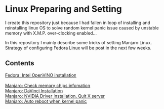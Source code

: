 # Linux Preparing and Setting

I create this repository just because I had fallen in loop of installing and reinstalling linux OS to solve random kernel panic issue caused by unstable memory with X.M.P. over-clocking enabled...

<!-- Firstly, I doubted it encounters some compatiblity issue related to Intel new big.LITTLE architecture (P-Core and E-Core). -->

In this repository I mainly describe some tricks of setting Manjaro Linux. Strategy of configuring Fedora Linux will be post in the next few weeks.

## Contents

[Fedora: Intel OpenVINO installation](Linux-Preparing-and-Setting/Fedora/Install_OpenVINO.md)<br>
<br>
[Manjaro: Check memory chips infomation](https://github.com/ZHCSOFT/Linux-Preparing-and-Setting/blob/main/Manjaro/Check_memory_chips_vendor.md) <br>
[Manjaro: DaVinci Installation](https://github.com/ZHCSOFT/Linux-Preparing-and-Setting/blob/main/Manjaro/Install_DaVinci_Resolve.md) <br>
[Manjaro: NVIDIA Driver Installation, Quit X server](https://github.com/ZHCSOFT/Linux-Preparing-and-Setting/blob/main/Manjaro/Reboot_when_kernel_panic.md) <br>
[Manjaro: Auto reboot when kernel panic](https://github.com/ZHCSOFT/Linux-Preparing-and-Setting/blob/main/Manjaro/Reboot_when_kernel_panic.md) <br>
